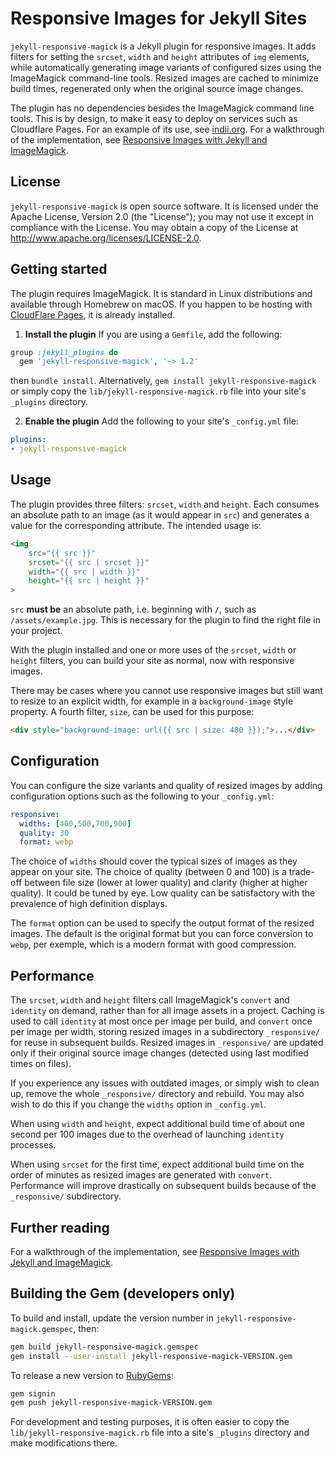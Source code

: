 # Responsive Images for Jekyll Sites

`jekyll-responsive-magick` is a Jekyll plugin for responsive images. It adds filters for setting the `srcset`, `width` and `height` attributes of `img` elements, while automatically generating image variants of configured sizes using the ImageMagick command-line tools. Resized images are cached to minimize build times, regenerated only when the original source image changes.

The plugin has no dependencies besides the ImageMagick command line tools. This is by design, to make it easy to deploy on services such as Cloudflare Pages. For an example of its use, see [indii.org](https://indii.org). For a walkthrough of the implementation, see [Responsive Images with Jekyll and ImageMagick](https://indii.org/blog/responsive-images-with-jekyll-and-imagemagick/).

## License

`jekyll-responsive-magick` is open source software. It is licensed under the Apache License, Version 2.0 (the "License"); you may not use it except in compliance with the License. You may obtain a copy of the License at
<http://www.apache.org/licenses/LICENSE-2.0>.

## Getting started

The plugin requires ImageMagick. It is standard in Linux distributions and available through Homebrew on macOS. If you happen to be hosting with [CloudFlare Pages](https://pages.cloudflare.com/), it is already installed.

1. **Install the plugin** If you are using a `Gemfile`, add the following:
  ```ruby
  group :jekyll_plugins do
    gem 'jekyll-responsive-magick', '~> 1.2'
  ```
  then `bundle install`. Alternatively, `gem install jekyll-responsive-magick` or simply copy the `lib/jekyll-responsive-magick.rb` file into your site's `_plugins` directory.

2. **Enable the plugin** Add the following to your site's `_config.yml` file:
  ```yaml
  plugins: 
  - jekyll-responsive-magick
  ```

## Usage

The plugin provides three filters: `srcset`, `width` and `height`. Each consumes an absolute path to an image (as it would appear in `src`) and generates a value for the corresponding attribute. The intended usage is:
```html
<img
    src="{{ src }}"
    srcset="{{ src | srcset }}"
    width="{{ src | width }}"
    height="{{ src | height }}"
>
```
`src` **must be** an absolute path, i.e. beginning with `/`, such as `/assets/example.jpg`. This is necessary for the plugin to find the right file in your project.

With the plugin installed and one or more uses of the `srcset`, `width` or `height` filters, you can build your site as normal, now with responsive images.

There may be cases where you cannot use responsive images but still want to resize to an explicit width, for example in a `background-image` style property. A fourth filter, `size`, can be used for this purpose:
```html
<div style="background-image: url({{ src | size: 480 }});">...</div>
```

## Configuration

You can configure the size variants and quality of resized images by adding configuration options such as the following to your `_config.yml`:

```yaml
responsive:
  widths: [400,500,700,900]
  quality: 30
  format: webp
```

The choice of `widths` should cover the typical sizes of images as they appear on your site. The choice of quality (between 0 and 100) is a trade-off between file size (lower at lower quality) and clarity (higher at higher quality). It could be tuned by eye. Low quality can be satisfactory with the prevalence of high definition displays.

The `format` option can be used to specify the output format of the resized images. The default is the original format but you can force conversion to `webp`, per exemple, which is a modern format with good compression.

## Performance

The `srcset`, `width` and `height` filters call ImageMagick's `convert` and `identity` on demand, rather than for all image assets in a project. Caching is used to call `identity` at most once per image per build, and `convert` once per image per width, storing resized images in a subdirectory `_responsive/` for reuse in subsequent builds. Resized images in `_responsive/` are updated only if their original source image changes (detected using last modified times on files).

If you experience any issues with outdated images, or simply wish to clean up, remove the whole `_responsive/` directory and rebuild. You may also wish to do this if you change the `widths` option in `_config.yml`.

When using `width` and `height`, expect additional build time of about one second per 100 images due to the overhead of launching `identity` processes.

When using `srcset` for the first time, expect additional build time on the order of minutes as resized images are generated with `convert`. Performance will improve drastically on subsequent builds because of the `_responsive/` subdirectory.

## Further reading

For a walkthrough of the implementation, see [Responsive Images with Jekyll and ImageMagick](https://indii.org/blog/responsive-images-with-jekyll-and-imagemagick/).

## Building the Gem (developers only)

To build and install, update the version number in `jekyll-responsive-magick.gemspec`, then:
```bash
gem build jekyll-responsive-magick.gemspec
gem install --user-install jekyll-responsive-magick-VERSION.gem
```

To release a new version to [RubyGems](https://rubygems.org):
```bash
gem signin
gem push jekyll-responsive-magick-VERSION.gem
```

For development and testing purposes, it is often easier to copy the `lib/jekyll-responsive-magick.rb` file into a site's `_plugins` directory and make modifications there.
